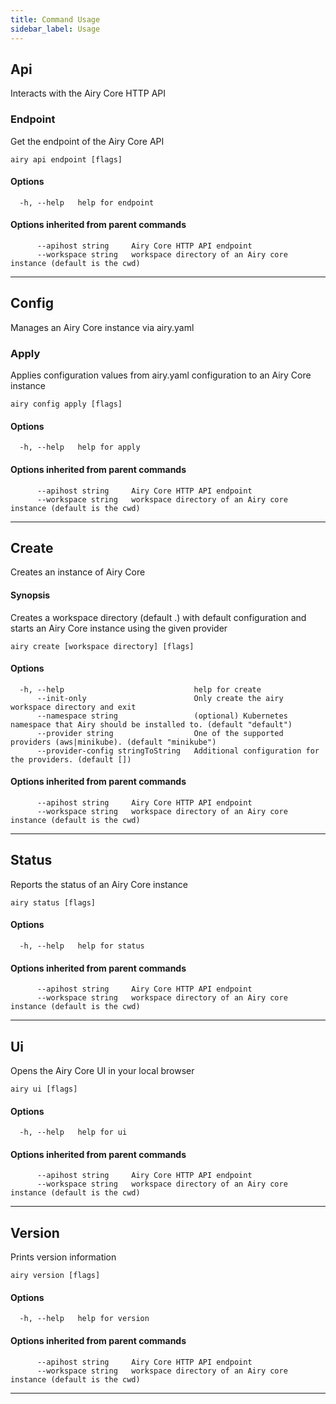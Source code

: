 ```yaml
---
title: Command Usage
sidebar_label: Usage
---
```


## Api

Interacts with the Airy Core HTTP API

### Endpoint

Get the endpoint of the Airy Core API

```
airy api endpoint [flags]
```

#### Options

```
  -h, --help   help for endpoint
```

#### Options inherited from parent commands

```
      --apihost string     Airy Core HTTP API endpoint
      --workspace string   workspace directory of an Airy core instance (default is the cwd)
```


***

## Config

Manages an Airy Core instance via airy.yaml

### Apply

Applies configuration values from airy.yaml configuration to an Airy Core instance

```
airy config apply [flags]
```

#### Options

```
  -h, --help   help for apply
```

#### Options inherited from parent commands

```
      --apihost string     Airy Core HTTP API endpoint
      --workspace string   workspace directory of an Airy core instance (default is the cwd)
```


***

## Create

Creates an instance of Airy Core

#### Synopsis

Creates a workspace directory (default .) with default configuration and starts an Airy Core instance using the given provider

```
airy create [workspace directory] [flags]
```

#### Options

```
  -h, --help                             help for create
      --init-only                        Only create the airy workspace directory and exit
      --namespace string                 (optional) Kubernetes namespace that Airy should be installed to. (default "default")
      --provider string                  One of the supported providers (aws|minikube). (default "minikube")
      --provider-config stringToString   Additional configuration for the providers. (default [])
```

#### Options inherited from parent commands

```
      --apihost string     Airy Core HTTP API endpoint
      --workspace string   workspace directory of an Airy core instance (default is the cwd)
```


***

## Status

Reports the status of an Airy Core instance

```
airy status [flags]
```

#### Options

```
  -h, --help   help for status
```

#### Options inherited from parent commands

```
      --apihost string     Airy Core HTTP API endpoint
      --workspace string   workspace directory of an Airy core instance (default is the cwd)
```


***

## Ui

Opens the Airy Core UI in your local browser

```
airy ui [flags]
```

#### Options

```
  -h, --help   help for ui
```

#### Options inherited from parent commands

```
      --apihost string     Airy Core HTTP API endpoint
      --workspace string   workspace directory of an Airy core instance (default is the cwd)
```


***

## Version

Prints version information

```
airy version [flags]
```

#### Options

```
  -h, --help   help for version
```

#### Options inherited from parent commands

```
      --apihost string     Airy Core HTTP API endpoint
      --workspace string   workspace directory of an Airy core instance (default is the cwd)
```


***

